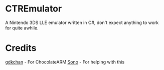 # CTREmulator
A Nintendo 3DS LLE emulator written in C#, don't expect anything to work for quite awhile.

# Credits
[gdkchan](https://github.com/gdkchan) - For ChocolateARM
[Sono](https://github.com/MarcuzD) - For helping with this